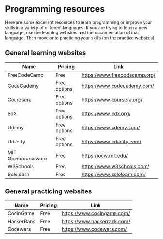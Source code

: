 # Programming resources

Here are some excellent resources to learn programming or improve your skills in a variety of different languages. If you are trying to learn a new language, use the learning websites and the documentation of that language. Then move onto practicing your skills (on the practice websites).

## General learning websites
|Name              |Pricing     |Link                         |
|------------------|------------|-----------------------------|
|FreeCodeCamp      |Free        |https://www.freecodecamp.org/|
|CodeCademy        |Free options|https://www.codecademy.com/  |
|Couresera         |Free options|https://www.coursera.org/    |
|EdX               |Free options|https://www.edx.org/         |
|Udemy             |Free options|https://www.udemy.com/       |
|Udacity           |Free options|https://www.udacity.com/     |
|MIT Opencourseware|Free        |https://ocw.mit.edu/         |
|W3Schools         |Free        |https://www.w3schools.com/   |
|Sololearn         |Free        |https://www.sololearn.com/   |


## General practicing websites
|Name              |Pricing     |Link                         |
|------------------|------------|-----------------------------|
|CodinGame         |Free        |https://www.codingame.com/   |
|HackerRank        |Free        |https://www.hackerrank.com/  |
|Codewars          |Free        |https://www.codewars.com/    |
